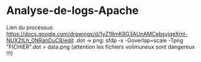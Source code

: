 # Analyse-de-logs-Apache
Lien du processus:
https://docs.google.com/drawings/d/1yZ19mK8G3AUnAMCebsyjqeXml-NUXZtLh_0NRanDuC8/edit
.dot -> png: sfdp -x -Goverlap=scale -Tpng "FICHIER".dot > data.png (attention les fichiers volimuneux sont dangereux !!!)
